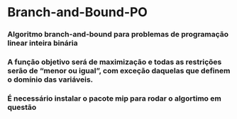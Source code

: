 # Branch-and-Bound-PO
### Algoritmo branch-and-bound para problemas de programação linear inteira binária
### A função objetivo será de maximização e todas as restrições serão de “menor ou igual”, com exceção daquelas que definem o domı́nio das variáveis.
### É necessário instalar o pacote mip para rodar o algortimo em questão